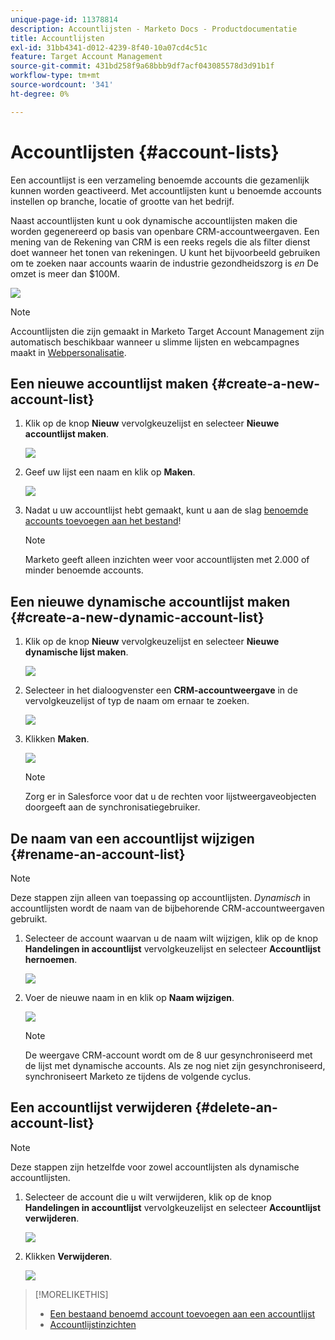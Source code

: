 ```yaml
---
unique-page-id: 11378814
description: Accountlijsten - Marketo Docs - Productdocumentatie
title: Accountlijsten
exl-id: 31bb4341-d012-4239-8f40-10a07cd4c51c
feature: Target Account Management
source-git-commit: 431bd258f9a68bbb9df7acf043085578d3d91b1f
workflow-type: tm+mt
source-wordcount: '341'
ht-degree: 0%

---
```


# Accountlijsten {#account-lists}

Een accountlijst is een verzameling benoemde accounts die gezamenlijk kunnen worden geactiveerd. Met accountlijsten kunt u benoemde accounts instellen op branche, locatie of grootte van het bedrijf.

Naast accountlijsten kunt u ook dynamische accountlijsten maken die worden gegenereerd op basis van openbare CRM-accountweergaven. Een mening van de Rekening van CRM is een reeks regels die als filter dienst doet wanneer het tonen van rekeningen. U kunt het bijvoorbeeld gebruiken om te zoeken naar accounts waarin de industrie gezondheidszorg is *en* De omzet is meer dan $100M.

![](assets/one.png)

>[!NOTE]
>
>Accountlijsten die zijn gemaakt in Marketo Target Account Management zijn automatisch beschikbaar wanneer u slimme lijsten en webcampagnes maakt in [Webpersonalisatie](/help/marketo/product-docs/web-personalization/using-web-segments/web-segments.md).

## Een nieuwe accountlijst maken {#create-a-new-account-list}

1. Klik op de knop **Nieuw** vervolgkeuzelijst en selecteer **Nieuwe accountlijst maken**.

   ![](assets/1a.png)

1. Geef uw lijst een naam en klik op **Maken**.

   ![](assets/three-0.png)

1. Nadat u uw accountlijst hebt gemaakt, kunt u aan de slag [benoemde accounts toevoegen aan het bestand](/help/marketo/product-docs/target-account-management/target/named-accounts/add-an-existing-named-account-to-an-account-list.md)!

   >[!NOTE]
   >
   >Marketo geeft alleen inzichten weer voor accountlijsten met 2.000 of minder benoemde accounts.

## Een nieuwe dynamische accountlijst maken {#create-a-new-dynamic-account-list}

1. Klik op de knop **Nieuw** vervolgkeuzelijst en selecteer **Nieuwe dynamische lijst maken**.

   ![](assets/1.png)

1. Selecteer in het dialoogvenster een **CRM-accountweergave** in de vervolgkeuzelijst of typ de naam om ernaar te zoeken.

   ![](assets/image2017-7-18-9-48-23.png)

1. Klikken **Maken**.

   ![](assets/step4.jpg)

   >[!NOTE]
   >
   >Zorg er in Salesforce voor dat u de rechten voor lijstweergaveobjecten doorgeeft aan de synchronisatiegebruiker.

## De naam van een accountlijst wijzigen {#rename-an-account-list}

>[!NOTE]
>
>Deze stappen zijn alleen van toepassing op accountlijsten. _Dynamisch_ in accountlijsten wordt de naam van de bijbehorende CRM-accountweergaven gebruikt.

1. Selecteer de account waarvan u de naam wilt wijzigen, klik op de knop **Handelingen in accountlijst** vervolgkeuzelijst en selecteer **Accountlijst hernoemen**.

   ![](assets/three.png)

1. Voer de nieuwe naam in en klik op **Naam wijzigen**.

   ![](assets/four.png)

   >[!NOTE]
   >
   >De weergave CRM-account wordt om de 8 uur gesynchroniseerd met de lijst met dynamische accounts. Als ze nog niet zijn gesynchroniseerd, synchroniseert Marketo ze tijdens de volgende cyclus.

## Een accountlijst verwijderen {#delete-an-account-list}

>[!NOTE]
>
>Deze stappen zijn hetzelfde voor zowel accountlijsten als dynamische accountlijsten.

1. Selecteer de account die u wilt verwijderen, klik op de knop **Handelingen in accountlijst** vervolgkeuzelijst en selecteer **Accountlijst verwijderen**.

   ![](assets/five.png)

1. Klikken **Verwijderen**.

   ![](assets/six.png)

>[!MORELIKETHIS]
>
>* [Een bestaand benoemd account toevoegen aan een accountlijst](/help/marketo/product-docs/target-account-management/target/named-accounts/add-an-existing-named-account-to-an-account-list.md)
>* [Accountlijstinzichten](/help/marketo/product-docs/target-account-management/measure/account-list-insights.md)
